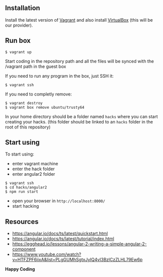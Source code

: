 ## Installation
Install the latest version of [Vagrant](https://www.vagrantup.com/downloads.html) and also install [VirtualBox](https://www.virtualbox.org/wiki/Downloads) (this will be our provider).


## Run box
```
$ vagrant up
```

Start coding in the repository path and all the files will be synced with the /vagrant path in the guest box

If you need to run any program in the box, just SSH it:

```
$ vagrant ssh
```

If you need to completly remove:

```
$ vagrant destroy
$ vagrant box remove ubuntu/trusty64
```

In your home directory should be a folder named `hacks` where you can start creating your hacks.
(this folder should be linked to an `hacks` folder in the root of this repository)

## Start using
To start using:
- enter vagrant machine
- enter the hack folder
- enter angular2 folder

```
$ vagrant ssh
$ cd hacks/angular2
$ npm run start
```

- open your browser in `http://localhost:8000/`
- start hacking

## Resources
- https://angular.io/docs/ts/latest/quickstart.html
- https://angular.io/docs/ts/latest/tutorial/index.html
- https://egghead.io/lessons/angular-2-writing-a-simple-angular-2-component
- https://www.youtube.com/watch?v=HTFZPF6iixA&list=PLgGUMhSgtxJyIQ4vI3BzlCzZLHL79Ew6p

**Happy Coding**

